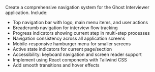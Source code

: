 Create a comprehensive navigation system for the Ghost Interviewer application. Include:
- Top navigation bar with logo, main menu items, and user actions
- Breadcrumb navigation for interview flow tracking
- Progress indicators showing current step in multi-step processes
- Navigation consistency across all application screens
- Mobile-responsive hamburger menu for smaller screens
- Active state indicators for current page/section
- Accessibility: keyboard navigation and screen reader support
- Implement using React components with Tailwind CSS
- Add smooth transitions and hover effects